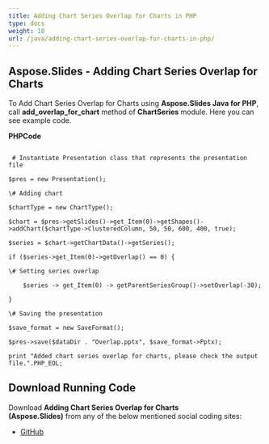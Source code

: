 ```yaml
---
title: Adding Chart Series Overlap for Charts in PHP
type: docs
weight: 10
url: /java/adding-chart-series-overlap-for-charts-in-php/
---
```


## **Aspose.Slides - Adding Chart Series Overlap for Charts**
To Add Chart Series Overlap for Charts using **Aspose.Slides Java for PHP**, call **add_overlap_for_chart** method of **ChartSeries** module. Here you can see example code.

**PHPCode**

```

 # Instantiate Presentation class that represents the presentation file

$pres = new Presentation();

\# Adding chart

$chartType = new ChartType();

$chart = $pres->getSlides()->get_Item(0)->getShapes()->addChart($chartType->ClusteredColumn, 50, 50, 600, 400, true);

$series = $chart->getChartData()->getSeries();

if ($series->get_Item(0)->getOverlap() == 0) {

\# Setting series overlap

    $series -> get_Item(0) -> getParentSeriesGroup()->setOverlap(-30);

}

\# Saving the presentation

$save_format = new SaveFormat();

$pres->save($dataDir . "Overlap.pptx", $save_format->Pptx);

print "Added chart series overlap for charts, please check the output file.".PHP_EOL;

```
## **Download Running Code**
Download **Adding Chart Series Overlap for Charts (Aspose.Slides)** from any of the below mentioned social coding sites:

- [GitHub](https://github.com/aspose-slides/Aspose.Slides-for-Java/blob/master/Plugins/Aspose_Slides_Java_for_PHP/src/aspose/slides/WorkingWithCharts/ChartSeries.php)
